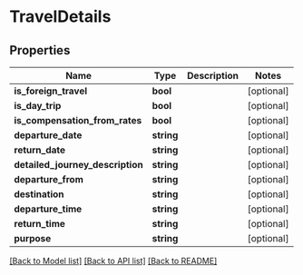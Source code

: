 # TravelDetails

## Properties
Name | Type | Description | Notes
------------ | ------------- | ------------- | -------------
**is_foreign_travel** | **bool** |  | [optional] 
**is_day_trip** | **bool** |  | [optional] 
**is_compensation_from_rates** | **bool** |  | [optional] 
**departure_date** | **string** |  | [optional] 
**return_date** | **string** |  | [optional] 
**detailed_journey_description** | **string** |  | [optional] 
**departure_from** | **string** |  | [optional] 
**destination** | **string** |  | [optional] 
**departure_time** | **string** |  | [optional] 
**return_time** | **string** |  | [optional] 
**purpose** | **string** |  | [optional] 

[[Back to Model list]](../../README.md#documentation-for-models) [[Back to API list]](../../README.md#documentation-for-api-endpoints) [[Back to README]](../../README.md)

